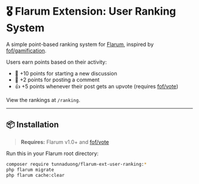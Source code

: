 # 🎖️ Flarum Extension: User Ranking System

A simple point-based ranking system for [Flarum](https://flarum.org), inspired by [fof/gamification](https://github.com/FriendsOfFlarum/gamification).

Users earn points based on their activity:

- 📝 +10 points for starting a new discussion
- 💬 +2 points for posting a comment
- 👍 +5 points whenever their post gets an upvote (requires [fof/vote](https://github.com/FriendsOfFlarum/vote))

View the rankings at `/ranking`.

---

## 📦 Installation

> **Requires:** Flarum v1.0+ and [fof/vote](https://github.com/FriendsOfFlarum/vote)

Run this in your Flarum root directory:

```bash
composer require tunnaduong/flarum-ext-user-ranking:*
php flarum migrate
php flarum cache:clear
```
